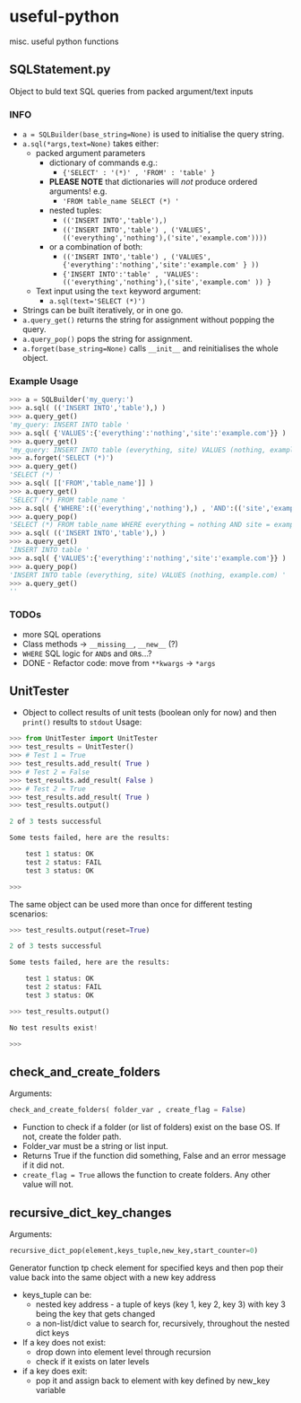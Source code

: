 # useful-python
misc. useful python functions

## SQLStatement.py
Object to buld text SQL queries from packed argument/text inputs

### INFO
- `a = SQLBuilder(base_string=None)` is used to initialise the query string.
- `a.sql(*args,text=None)` takes either:
    - packed argument parameters
        - dictionary of commands e.g.:
            - `{'SELECT' : '(*)' , 'FROM' : 'table' }`
        - **PLEASE NOTE** that dictionaries will *_not_* produce ordered arguments! e.g.
            - `'FROM table_name SELECT (*) '`
        - nested tuples:
            - `(('INSERT INTO','table'),)`
            - `(('INSERT INTO','table') , ('VALUES',(('everything','nothing'),('site','example.com'))))`
        - or a combination of both:
            - `(('INSERT INTO','table') , ('VALUES',{'everything':'nothing','site':'example.com' } ))`
            - `{'INSERT INTO':'table' , 'VALUES': (('everything','nothing'),('site','example.com' )) }`
    - Text input using the `text` keyword argument:
        - `a.sql(text='SELECT (*)')`
- Strings can be built iteratively, or in one go.
- `a.query_get()` returns the string for assignment without popping the query.
- `a.query_pop()` pops the string for assignment.
- `a.forget(base_string=None)` calls `__init__` and reinitialises the whole object.

### Example Usage
```python
>>> a = SQLBuilder('my_query:')
>>> a.sql( (('INSERT INTO','table'),) )
>>> a.query_get()
'my_query: INSERT INTO table '
>>> a.sql( {'VALUES':{'everything':'nothing','site':'example.com'}} )
>>> a.query_get()
'my_query: INSERT INTO table (everything, site) VALUES (nothing, example.com) '
>>> a.forget('SELECT (*)')
>>> a.query_get()
'SELECT (*) '
>>> a.sql( [['FROM','table_name']] )
>>> a.query_get()
'SELECT (*) FROM table_name '
>>> a.sql( {'WHERE':(('everything','nothing'),) , 'AND':(('site','example.com'),)})
>>> a.query_pop()
'SELECT (*) FROM table_name WHERE everything = nothing AND site = example.com '
>>> a.sql( (('INSERT INTO','table'),) )
>>> a.query_get()
'INSERT INTO table '
>>> a.sql( {'VALUES':{'everything':'nothing','site':'example.com'}} )
>>> a.query_pop()
'INSERT INTO table (everything, site) VALUES (nothing, example.com) '
>>> a.query_get()
''
```
### TODOs
- more SQL operations
- Class methods -> `__missing__`, `__new__` (?)
- `WHERE` SQL logic for `AND`s and `OR`s...?
- DONE - Refactor code: move from `**kwargs` -> `*args`

## UnitTester
- Object to collect results of unit tests (boolean only for now) and then `print()` results to `stdout`
Usage:
```python
>>> from UnitTester import UnitTester
>>> test_results = UnitTester()
>>> # Test 1 = True
>>> test_results.add_result( True )
>>> # Test 2 = False
>>> test_results.add_result( False )
>>> # Test 2 = True
>>> test_results.add_result( True )
>>> test_results.output()

2 of 3 tests successful

Some tests failed, here are the results:

    test 1 status: OK
    test 2 status: FAIL
    test 3 status: OK

>>>
```
The same object can be used more than once for different testing scenarios:
```python
>>> test_results.output(reset=True)

2 of 3 tests successful

Some tests failed, here are the results:

    test 1 status: OK
    test 2 status: FAIL
    test 3 status: OK

>>> test_results.output()

No test results exist!

>>> 
```
## check_and_create_folders
Arguments:
```python
check_and_create_folders( folder_var , create_flag = False)
```
- Function to check if a folder (or list of folders) exist on the base OS. If not, create the folder path.
- Folder_var must be a string or list input.
- Returns True if the function did something, False and an error message if it did not.
- `create_flag = True` allows the function to create folders. Any other value will not.

## recursive_dict_key_changes
Arguments:
```python
recursive_dict_pop(element,keys_tuple,new_key,start_counter=0)
```
Generator function tp check element for specified keys and then pop their value back into the same object with a new key address
- keys_tuple can be:
	- nested key address - a tuple of keys (key 1, key 2, key 3) with key 3 being the key that gets changed
	- a non-list/dict value to search for, recursively, throughout the nested dict keys
- If a key does not exist:
	- drop down into element level through recursion
	- check if it exists on later levels
- if a key does exit:
	- pop it and assign back to element with key defined by new_key variable
